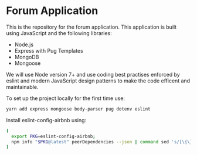 # Forum Application

This is the repository for the forum application. 
This application is built using JavaScript and the following libraries:

* Node.js
* Express with Pug Templates
* MongoDB
* Mongoose

We will use Node version 7+ and use coding best practises enforced by eslint and modern JavaScript design patterns to make the code efficent and maintainable. 

To set up the project locally for the first time use:
```bash
yarn add express mongoose body-parser pug dotenv eslint
```
Install eslint-config-airbnb using: 
```bash
(
  export PKG=eslint-config-airbnb;
  npm info "$PKG@latest" peerDependencies --json | command sed 's/[\{\},]//g ; s/: /@/g' | xargs yarn add -D "$PKG@latest"
)
```